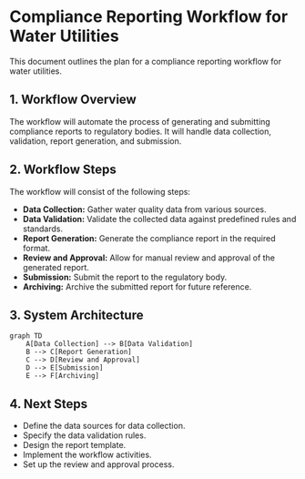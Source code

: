 # Compliance Reporting Workflow for Water Utilities

This document outlines the plan for a compliance reporting workflow for water utilities.

## 1. Workflow Overview

The workflow will automate the process of generating and submitting compliance reports to regulatory bodies. It will handle data collection, validation, report generation, and submission.

## 2. Workflow Steps

The workflow will consist of the following steps:

- **Data Collection:** Gather water quality data from various sources.
- **Data Validation:** Validate the collected data against predefined rules and standards.
- **Report Generation:** Generate the compliance report in the required format.
- **Review and Approval:** Allow for manual review and approval of the generated report.
- **Submission:** Submit the report to the regulatory body.
- **Archiving:** Archive the submitted report for future reference.

## 3. System Architecture

```mermaid
graph TD
    A[Data Collection] --> B[Data Validation]
    B --> C[Report Generation]
    C --> D[Review and Approval]
    D --> E[Submission]
    E --> F[Archiving]
```

## 4. Next Steps

- Define the data sources for data collection.
- Specify the data validation rules.
- Design the report template.
- Implement the workflow activities.
- Set up the review and approval process.